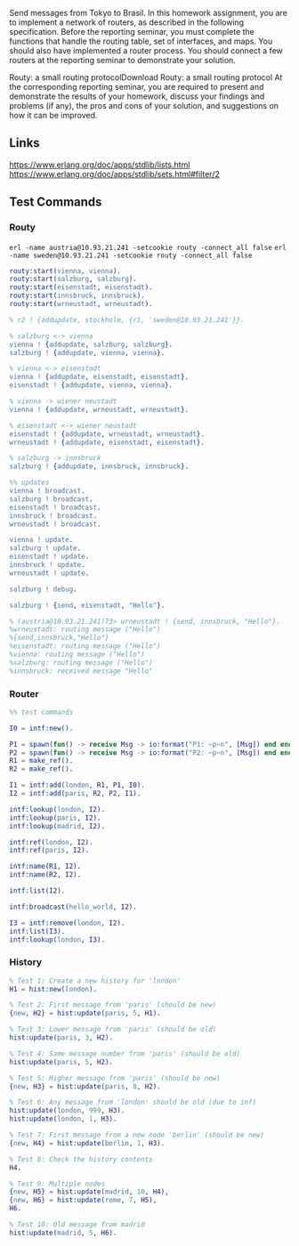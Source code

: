 Send messages from Tokyo to Brasil.
In this homework assignment, you are to implement a network of routers, as described in the following specification. Before the reporting seminar, you must complete the functions that handle the routing table, set of interfaces, and maps. You should also have implemented a router process. You should connect a few routers at the reporting seminar to demonstrate your solution.

Routy: a small routing protocolDownload Routy: a small routing protocol
At the corresponding reporting seminar, you are required to present and demonstrate the results of your homework, discuss your findings and problems (if any), the pros and cons of your solution, and suggestions on how it can be improved.

## Links

https://www.erlang.org/doc/apps/stdlib/lists.html
https://www.erlang.org/doc/apps/stdlib/sets.html#filter/2

## Test Commands

### Routy
`erl -name austria@10.93.21.241 -setcookie routy -connect_all false`
`erl -name sweden@10.93.21.241 -setcookie routy -connect_all false`

```erlang
routy:start(vienna, vienna).
routy:start(salzburg, salzburg).
routy:start(eisenstadt, eisenstadt).
routy:start(innsbruck, innsbruck).
routy:start(wrneustadt, wrneustadt).

% r2 ! {addupdate, stockholm, {r1, 'sweden@10.93.21.241'}}.

% salzburg <-> vienna
vienna ! {addupdate, salzburg, salzburg}.
salzburg ! {addupdate, vienna, vienna}.

% vienna <-> eisenstadt
vienna ! {addupdate, eisenstadt, eisenstadt}.
eisenstadt ! {addupdate, vienna, vienna}.

% vienna -> wiener neustadt
vienna ! {addupdate, wrneustadt, wrneustadt}.

% eisenstadt <-> wiener neustadt
eisenstadt ! {addupdate, wrneustadt, wrneustadt}.
wrneustadt ! {addupdate, eisenstadt, eisenstadt}.

% salzburg -> innsbruck
salzburg ! {addupdate, innsbruck, innsbruck}.

%% updates
vienna ! broadcast.
salzburg ! broadcast.
eisenstadt ! broadcast.
innsbruck ! broadcast.
wrneustadt ! broadcast.

vienna ! update.
salzburg ! update.
eisenstadt ! update.
innsbruck ! update.
wrneustadt ! update.

salzburg ! debug.

salzburg ! {send, eisenstadt, "Hello"}.

% (austria@10.93.21.241)73> wrneustadt ! {send, innsbruck, "Hello"}.
%wrneustadt: routing message ("Hello")
%{send,innsbruck,"Hello"}
%eisenstadt: routing message ("Hello")
%vienna: routing message ("Hello")
%salzburg: routing message ("Hello")
%innsbruck: received message "Hello"
```

### Router
```erlang
%% test commands

I0 = intf:new().

P1 = spawn(fun() -> receive Msg -> io:format("P1: ~p~n", [Msg]) end end).
P2 = spawn(fun() -> receive Msg -> io:format("P2: ~p~n", [Msg]) end end).
R1 = make_ref().
R2 = make_ref().

I1 = intf:add(london, R1, P1, I0).
I2 = intf:add(paris, R2, P2, I1).

intf:lookup(london, I2).
intf:lookup(paris, I2).
intf:lookup(madrid, I2).

intf:ref(london, I2).
intf:ref(paris, I2).

intf:name(R1, I2).
intf:name(R2, I2).

intf:list(I2).

intf:broadcast(hello_world, I2).

I3 = intf:remove(london, I2).
intf:list(I3).
intf:lookup(london, I3).
```

### History

```erlang
% Test 1: Create a new history for 'london'
H1 = hist:new(london).

% Test 2: First message from 'paris' (should be new)
{new, H2} = hist:update(paris, 5, H1).

% Test 3: Lower message from 'paris' (should be old)
hist:update(paris, 3, H2).

% Test 4: Same message number from 'paris' (should be old)  
hist:update(paris, 5, H2).

% Test 5: Higher message from 'paris' (should be new)
{new, H3} = hist:update(paris, 8, H2).

% Test 6: Any message from 'london' should be old (due to inf)
hist:update(london, 999, H3).
hist:update(london, 1, H3).

% Test 7: First message from a new node 'berlin' (should be new)
{new, H4} = hist:update(berlin, 1, H3).

% Test 8: Check the history contents
H4.

% Test 9: Multiple nodes
{new, H5} = hist:update(madrid, 10, H4),
{new, H6} = hist:update(rome, 7, H5),
H6.

% Test 10: Old message from madrid
hist:update(madrid, 5, H6).
```
